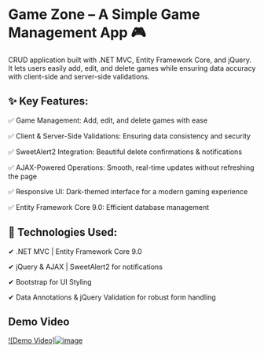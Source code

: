 
# Game Zone – A Simple Game Management App 🎮
CRUD application built with .NET MVC, Entity Framework Core, and jQuery. It lets users easily add, edit, and delete games while ensuring data accuracy with client-side and server-side validations.


## ✨ Key Features:

✅ Game Management: Add, edit, and delete games with ease

✅ Client & Server-Side Validations: Ensuring data consistency and security

✅ SweetAlert2 Integration: Beautiful delete confirmations & notifications

✅ AJAX-Powered Operations: Smooth, real-time updates without refreshing the page

✅ Responsive UI: Dark-themed interface for a modern gaming experience

✅ Entity Framework Core 9.0: Efficient database management



## 🔧 Technologies Used:

✔ .NET MVC | Entity Framework Core 9.0

✔ jQuery & AJAX | SweetAlert2 for notifications

✔ Bootstrap for UI Styling

✔ Data Annotations & jQuery Validation for robust form handling

## Demo Video
[![Demo Video]![image](https://github.com/user-attachments/assets/75cb6678-713c-4e80-af72-9dfeb1e18168)](https://youtu.be/hadL1tDmHd4)
